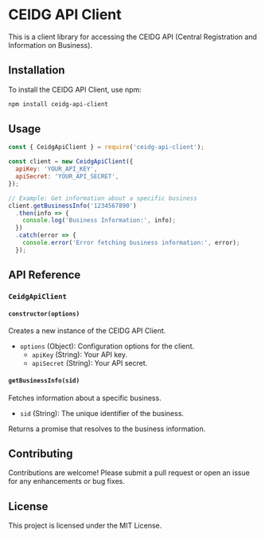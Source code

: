 # CEIDG API Client

This is a client library for accessing the CEIDG API (Central Registration and Information on Business).

## Installation

To install the CEIDG API Client, use npm:

```bash
npm install ceidg-api-client
```

## Usage

```javascript
const { CeidgApiClient } = require('ceidg-api-client');

const client = new CeidgApiClient({
  apiKey: 'YOUR_API_KEY',
  apiSecret: 'YOUR_API_SECRET',
});

// Example: Get information about a specific business
client.getBusinessInfo('1234567890')
  .then(info => {
    console.log('Business Information:', info);
  })
  .catch(error => {
    console.error('Error fetching business information:', error);
  });
```

## API Reference

### `CeidgApiClient`

#### `constructor(options)`

Creates a new instance of the CEIDG API Client.

- `options` (Object): Configuration options for the client.
  - `apiKey` (String): Your API key.
  - `apiSecret` (String): Your API secret.

#### `getBusinessInfo(sid)`

Fetches information about a specific business.

- `sid` (String): The unique identifier of the business.

Returns a promise that resolves to the business information.

## Contributing

Contributions are welcome! Please submit a pull request or open an issue for any enhancements or bug fixes.

## License

This project is licensed under the MIT License.